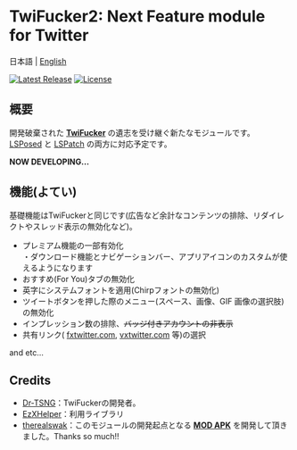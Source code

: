 # TwiFucker2: Next Feature module for Twitter

日本語 | [English](README_en.md)

[![Latest Release](https://img.shields.io/github/v/release/soralis0912/TwiFucker2?label=latest)](https://github.com/soralis0912/TwiFucker2/releases/latest)
[![License](https://img.shields.io/badge/License-MIT-yellow.svg)](https://github.com/soralis0912/TwiFucker2/blob/master/LICENSE)

## 概要
開発破棄された [**TwiFucker**](https://github.com/Dr-TSNG/TwiFucker) の遺志を受け継ぐ新たなモジュールです。  
[LSPosed](https://github.com/LSPosed/LSPosed) と [LSPatch](https://github.com/LSPosed/LSPatch) の両方に対応予定です。

**NOW DEVELOPING…**

## 機能(よてい)
基礎機能はTwiFuckerと同じです(広告など余計なコンテンツの排除、リダイレクトやスレッド表示の無効化など)。
- プレミアム機能の一部有効化  
  ・ダウンロード機能とナビゲーションバー、アプリアイコンのカスタムが使えるようになります
- おすすめ(For You)タブの無効化
- 英字にシステムフォントを適用(Chirpフォントの無効化)
- ツイートボタンを押した際のメニュー(スペース、画像、GIF 画像の選択肢)の無効化
- インプレッション数の排除、~~バッジ付きアカウントの非表示~~
- 共有リンク( [fxtwitter.com](https://github.com/FixTweet/FxTwitter), [vxtwitter.com](https://github.com/dylanpdx/BetterTwitFix) 等)の選択

and etc…

<!--
## 問題の報告
新たなバグや修正方法を見つけた場合は、[ご報告](https://github.com/soralis0912/TwiFucker2/issues/new/choose)お願い致します。
-->

## Credits
- [Dr-TSNG](https://github.com/Dr-TSNG)：TwiFuckerの開発者。
- [EzXHelper](https://github.com/KyuubiRan/EzXHelper)：利用ライブラリ
- [therealswak](https://t.me/therealswak)：このモジュールの開発起点となる [**MOD APK**](https://t.me/TwiFuckerDiscussion/26250) を開発して頂きました。Thanks so much!!
